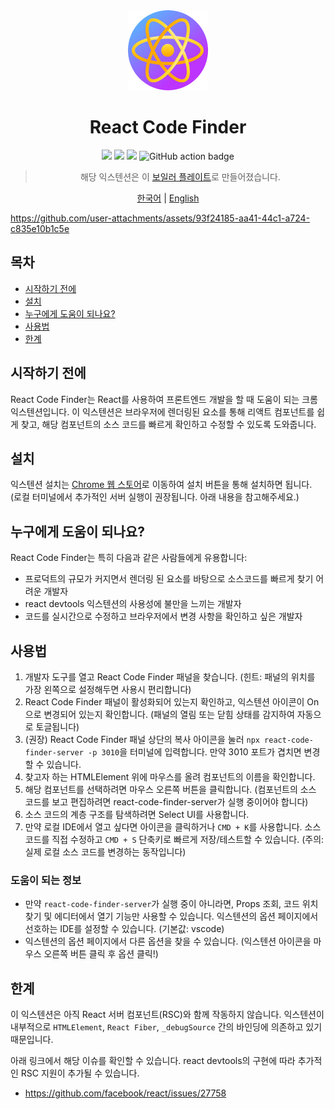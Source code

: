 <div align="center">
<img src="chrome-extension/public/icon-128.png" alt="logo"/>
<h1> React Code Finder</h1>

![](https://img.shields.io/badge/React-61DAFB?style=flat-square&logo=react&logoColor=black)
![](https://img.shields.io/badge/Typescript-3178C6?style=flat-square&logo=typescript&logoColor=white)
![](https://badges.aleen42.com/src/vitejs.svg)
![GitHub action badge](https://github.com/Jonghakseo/react-code-finder-extension/actions/workflows/build-zip.yml/badge.svg)

> 해당 익스텐션은 이 [보일러 플레이트](https://github.com/Jonghakseo/chrome-extension-boilerplate-react-vite)로 만들어졌습니다. 

[한국어](README-ko.md) | [English](README.md)

</div>

https://github.com/user-attachments/assets/93f24185-aa41-44c1-a724-c835e10b1c5e

## 목차

- [시작하기 전에](#intro)
- [설치](#install)
- [누구에게 도움이 되나요?](#who-will-benefit)
- [사용법](#how-to-use)
- [한계](#limitations)

## 시작하기 전에 <a name="intro"></a>

React Code Finder는 React를 사용하여 프론트엔드 개발을 할 때 도움이 되는 크롬 익스텐션입니다. 이 익스텐션은 브라우저에 렌더링된 요소를 통해 리액트 컴포넌트를 쉽게 찾고, 해당 컴포넌트의 소스 코드를 빠르게 확인하고 수정할 수 있도록 도와줍니다. 


## 설치 <a name="install"></a>

익스텐션 설치는 [Chrome 웹 스토어](https://chromewebstore.google.com/detail/react-code-finder/bbidpgoneibefablhfcnaennjkfbflmk)로 이동하여 설치 버튼을 통해 설치하면 됩니다. (로컬 터미널에서 추가적인 서버 실행이 권장됩니다. 아래 내용을 참고해주세요.)

## 누구에게 도움이 되나요? <a name="who-will-benefit"></a>

React Code Finder는 특히 다음과 같은 사람들에게 유용합니다:

- 프로덕트의 규모가 커지면서 렌더링 된 요소를 바탕으로 소스코드를 빠르게 찾기 어려운 개발자
- react devtools 익스텐션의 사용성에 불만을 느끼는 개발자
- 코드를 실시간으로 수정하고 브라우저에서 변경 사항을 확인하고 싶은 개발자

## 사용법 <a name="how-to-use"></a>

1. 개발자 도구를 열고 React Code Finder 패널을 찾습니다. (힌트: 패널의 위치를 가장 왼쪽으로 설정해두면 사용시 편리합니다)
2. React Code Finder 패널이 활성화되어 있는지 확인하고, 익스텐션 아이콘이 On으로 변경되어 있는지 확인합니다. (패널의 열림 또는 닫힘 상태를 감지하여 자동으로 토글됩니다)
3. (권장) React Code Finder 패널 상단의 복사 아이콘을 눌러 `npx react-code-finder-server -p 3010`을 터미널에 입력합니다. 만약 3010 포트가 겹치면 변경할 수 있습니다.
4. 찾고자 하는 HTMLElement 위에 마우스를 올려 컴포넌트의 이름을 확인합니다.
5. 해당 컴포넌트를 선택하려면 마우스 오른쪽 버튼을 클릭합니다. (컴포넌트의 소스 코드를 보고 편집하려면 react-code-finder-server가 실행 중이어야 합니다)
6. 소스 코드의 계층 구조를 탐색하려면 Select UI를 사용합니다.
7. 만약 로컬 IDE에서 열고 싶다면 아이콘을 클릭하거나 `CMD + K`를 사용합니다. 소스 코드를 직접 수정하고 `CMD + S` 단축키로 빠르게 저장/테스트할 수 있습니다. (주의: 실제 로컬 소스 코드를 변경하는 동작입니다)

### 도움이 되는 정보

- 만약 `react-code-finder-server`가 실행 중이 아니라면, Props 조회, 코드 위치 찾기 및 에디터에서 열기 기능만 사용할 수 있습니다. 익스텐션의 옵션 페이지에서 선호하는 IDE를 설정할 수 있습니다. (기본값: vscode)
- 익스텐션의 옵션 페이지에서 다른 옵션을 찾을 수 있습니다. (익스텐션 아이콘을 마우스 오른쪽 버튼 클릭 후 옵션 클릭!)

## 한계 <a name="limitations"></a>

이 익스텐션은 아직 React 서버 컴포넌트(RSC)와 함께 작동하지 않습니다. 
익스텐션이 내부적으로 `HTMLElement`, `React Fiber`, `_debugSource` 간의 바인딩에 의존하고 있기 때문입니다.

아래 링크에서 해당 이슈를 확인할 수 있습니다. react devtools의 구현에 따라 추가적인 RSC 지원이 추가될 수 있습니다.

- https://github.com/facebook/react/issues/27758

